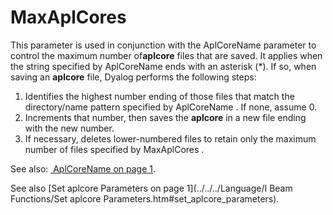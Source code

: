 # MaxAplCores

This parameter is used in conjunction with the AplCoreName parameter to control the maximum number of**aplcore** files that are saved. It applies when the string specified by AplCoreName ends with an asterisk (*). If so, when saving an **aplcore** file, Dyalog performs the following steps:

1. Identifies the highest number ending of those files that match the directory/name pattern specified by AplCoreName . If none, assume 0.
2. Increments that number, then saves the **aplcore** in a new file ending with the new number.
3. If necessary, deletes lower-numbered files to retain only the maximum number of files specified by MaxAplCores .

See also: [ AplCoreName on page 1](AplCoreName.htm#APLCoreName).

See also [Set aplcore Parameters on page 1](../../../Language/I Beam Functions/Set aplcore Parameters.htm#set_aplcore_parameters).
